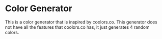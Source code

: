 # Color Generator
This is a color generator that is inspired by coolors.co.
This generator does not have all the features that coolors.co has, it just generates 4 random colors.